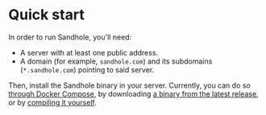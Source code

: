 # Quick start

In order to run Sandhole, you'll need:

- A server with at least one public address.
- A domain (for example, `sandhole.com`) and its subdomains (`*.sandhole.com`) pointing to said server.

Then, install the Sandhole binary in your server. Currently, you can do so [through Docker Compose](./docker_compose.md), by downloading [a binary from the latest release](https://github.com/EpicEric/sandhole/releases/latest), or by [compiling it yourself](./compiling_from_source.md).
